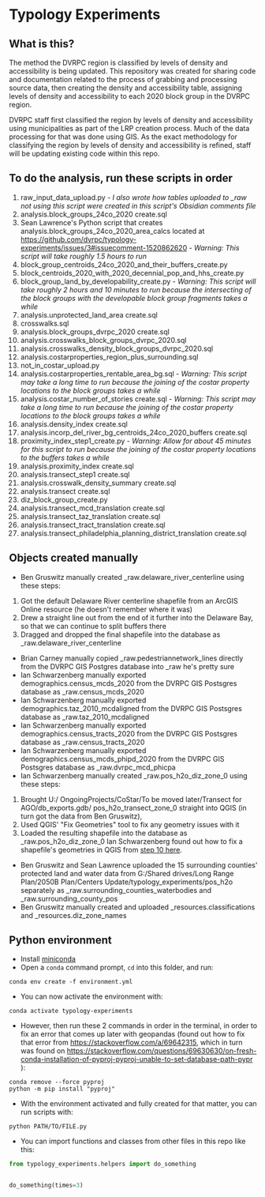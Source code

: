 # Typology Experiments

## What is this?

The method the DVRPC region is classified by levels of density and accessibility is being updated. This repository was created for sharing code and documentation related to the process of grabbing and processing source data, then creating the density and accessibility table, assigning levels of density and accessibility to each 2020 block group in the DVRPC region.

DVRPC staff first classified the region by levels of density and accessibility using municipalities as part of the LRP creation process. Much of the data processing for that was done using GIS. As the exact methodology for classifying the region by levels of density and accessibility is refined, staff will be updating existing code within this repo.

## To do the analysis, run these scripts in order

1. raw_input_data_upload.py - *I also wrote how tables uploaded to _raw not using this script were created in this script's Obsidian comments file*
2. analysis.block_groups_24co_2020 create.sql
3. Sean Lawrence's Python script that creates analysis.block_groups_24co_2020_area_calcs located at https://github.com/dvrpc/typology-experiments/issues/3#issuecomment-1520862620  - *Warning: This script will take roughly 1.5 hours to run*
4. block_group_centroids_24co_2020_and_their_buffers_create.py
5. block_centroids_2020_with_2020_decennial_pop_and_hhs_create.py
6. block_group_land_by_developability_create.py - *Warning: This script will take roughly 2 hours and 10 minutes to run because the intersecting of the block groups with the developable block group fragments takes a while*
7. analysis.unprotected_land_area create.sql
8. crosswalks.sql
9. analysis.block_groups_dvrpc_2020 create.sql
10. analysis.crosswalks_block_groups_dvrpc_2020.sql
11. analysis.crosswalks_density_block_groups_dvrpc_2020.sql
12. analysis.costarproperties_region_plus_surrounding.sql
13. not_in_costar_upload.py
14. analysis.costarproperties_rentable_area_bg.sql - *Warning: This script may take a long time to run because the joining of the costar property locations to the block groups takes a while*
15. analysis.costar_number_of_stories create.sql - *Warning: This script may take a long time to run because the joining of the costar property locations to the block groups takes a while*
16. analysis.density_index create.sql
17. analysis.incorp_del_river_bg_centroids_24co_2020_buffers create.sql
18. proximity_index_step1_create.py - *Warning: Allow for about 45 minutes for this script to run because the joining of the costar property locations to the buffers takes a while*
19. analysis.proximity_index create.sql
20. analysis.transect_step1 create.sql
21. analysis.crosswalk_density_summary create.sql
22. analysis.transect create.sql
23. diz_block_group_create.py
24. analysis.transect_mcd_translation create.sql
25. analysis.transect_taz_translation create.sql
26. analysis.transect_tract_translation create.sql
27. analysis.transect_philadelphia_planning_district_translation create.sql

## Objects created manually

- Ben Gruswitz manually created _raw.delaware_river_centerline using these steps: 
1) Got the default Delaware River centerline shapefile from an ArcGIS Online resource (he doesn't remember where it was)
2) Drew a straight line out from the end of it further into the Delaware Bay, so that we can continue to split buffers there
3) Dragged and dropped the final shapefile into the database as _raw.delaware_river_centerline
- Brian Carney manually copied _raw.pedestriannetwork_lines directly from the DVRPC GIS Postgres database into _raw he's pretty sure
- Ian Schwarzenberg manually exported demographics.census_mcds_2020 from the DVRPC GIS Postsgres database as _raw.census_mcds_2020
- Ian Schwarzenberg manually exported demographics.taz_2010_mcdaligned from the DVRPC GIS Postsgres database as _raw.taz_2010_mcdaligned
- Ian Schwarzenberg manually exported demographics.census_tracts_2020 from the DVRPC GIS Postsgres database as _raw.census_tracts_2020
- Ian Schwarzenberg manually exported demographics.census_mcds_phipd_2020 from the DVRPC GIS Postsgres database as _raw.dvrpc_mcd_phicpa
- Ian Schwarzenberg manually created _raw.pos_h2o_diz_zone_0 using these steps: 
1) Brought U:/ OngoingProjects/CoStar/To be moved later/Transect for AGO/db_exports.gdb/ pos_h2o_transect_zone_0 straight into QGIS (in turn got the data from Ben Gruswitz), 
2) Used QGIS' "Fix Geometries" tool to fix any geometry issues with it
3) Loaded the resulting shapefile into the database as _raw.pos_h2o_diz_zone_0
Ian Schwarzenberg found out how to fix a shapefile's geometries in QGIS from [step 10 here](https://www.qgistutorials.com/en/docs/3/handling_invalid_geometries.html).
- Ben Gruswitz and Sean Lawrence uploaded the 15 surrounding counties' protected land and water data from G:/Shared drives/Long Range Plan/2050B Plan/Centers Update/typology_experiments/pos_h2o separately as _raw.surrounding_counties_waterbodies and _raw.surrounding_county_pos
- Ben Gruswitz manually created and uploaded _resources.classifications and _resources.diz_zone_names

## Python environment

- Install [miniconda](https://docs.conda.io/en/latest/miniconda.html)
- Open a `conda` command prompt, `cd` into this folder, and run:

```
conda env create -f environment.yml
```

- You can now activate the environment with:

```
conda activate typology-experiments
```

- However, then run these 2 commands in order in the terminal, in order to fix an error that comes up later with geopandas (found out how to fix that error from https://stackoverflow.com/a/69642315, which in turn was found on https://stackoverflow.com/questions/69630630/on-fresh-conda-installation-of-pyproj-pyproj-unable-to-set-database-path-pypr ):

```
conda remove --force pyproj
python -m pip install "pyproj"
```

- With the environment activated and fully created for that matter, you can run scripts with:

```
python PATH/TO/FILE.py
```

- You can import functions and classes from other files in this repo like this:

```python
from typology_experiments.helpers import do_something


do_something(times=3)
```